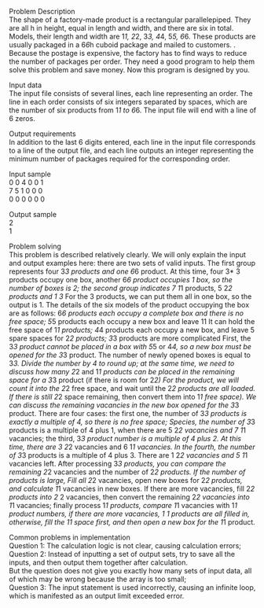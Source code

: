 Problem Description  
The shape of a factory-made product is a rectangular parallelepiped. They are all h in height, equal in length and width, and there are six in total.
Models, their length and width are 1*1, 2*2, 3*3, 4*4, 5*5, 6*6. These products are usually packaged in a 6*6*h cuboid package and mailed to customers. . Because the postage is expensive, the factory has to find ways to reduce the number of packages per order. They need a good program to help them solve this problem and save money. Now this program is designed by you.

Input data  
The input file consists of several lines, each line representing an order. The line in each order consists of six integers separated by spaces, which are the number of six products from 1*1 to 6*6. The input file will end with a line of 6 zeros.

Output requirements  
In addition to the last 6 digits entered, each line in the input file corresponds to a line of the output file, and each line outputs an integer representing the minimum number of packages required for the corresponding order.

Input sample  
0 0 4 0 0 1  
7 5 1 0 0 0  
0 0 0 0 0 0  

Output sample  
2  
1  

Problem solving  
This problem is described relatively clearly. We will only explain the input and output examples here: there are two sets of valid inputs. The first group represents four 3*3 products and one 6*6 product. At this time, four 3* 3 products occupy one box, another 6*6 product occupies 1 box, so the number of boxes is 2; the second group indicates 7 1*1 products, 5 2*2 products and 1 3* For the 3 products, we can put them all in one box, so the output is 1. The details of the six models of the product occupying the box are as follows: 6*6 products each occupy a complete box and there is no free space; 5*5 products each occupy a new box and leave 11 It can hold the free space of 1*1 products; 4*4 products each occupy a new box, and leave 5 spare spaces for 2*2 products; 3*3 products are more complicated First, the 3*3 product cannot be placed in a box with 5*5 or 4*4, so a new box must be opened for the 3*3 product. The number of newly opened boxes is equal to 3*3. Divide the number by 4 to round up; at the same time, we need to discuss how many 2*2 and 1*1 products can be placed in the remaining space for a 3*3 product (if there is room for 2*2) For the product, we will count it into the 2*2 free space, and wait until the 2*2 products are all loaded. If there is still 2*2 space remaining, then convert them into 1*1 free space). We can discuss the remaining vacancies in the new box opened for the 3*3 product. There are four cases: the first one, the number of 3*3 products is exactly a multiple of 4, so there is no free space; Species, the number of 3*3 products is a multiple of 4 plus 1, when there are 5 2*2 vacancies and 7 1*1 vacancies; the third, 3*3 product number is a multiple of 4 plus 2. At this time, there are 3 2*2 vacancies and 6 1*1 vacancies. In the fourth, the number of 3*3 products is a multiple of 4 plus 3.
There are 1 2*2 vacancies and 5 1*1 vacancies left. After processing 3*3 products, you can compare the remaining 2*2 vacancies and the number of 2*2 products. If the number of products is large, Fill all 2*2 vacancies, open new boxes for 2*2 products, and calculate 1*1 vacancies in new boxes. If there are more vacancies, fill 2*2 products into 2* 2 vacancies, then convert the remaining 2*2 vacancies into 1*1 vacancies; finally process 1*1 products, compare 1*1 vacancies with 1*1 product numbers, if there are more vacancies, 1 *1 products are all filled in, otherwise, fill the 1*1 space first, and then open a new box for the 1*1 product.
  
Common problems in implementation  
Question 1: The calculation logic is not clear, causing calculation errors;  
Question 2: Instead of inputting a set of output sets, try to save all the inputs, and then output them together after calculation.  
But the question does not give you exactly how many sets of input data, all of which may be wrong because the array is too small;  
Question 3: The input statement is used incorrectly, causing an infinite loop, which is manifested as an output limit exceeded error.  
